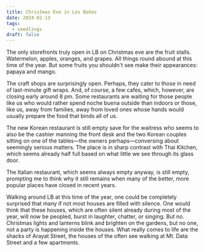 ```yaml
---
title: Christmas Eve in Los Baños
date: 2024-02-13
tags:
  - seedlings
draft: false
---
```

The only storefronts truly open in LB on Christmas eve are the fruit stalls. Watermelon, apples, oranges, and grapes. All things round abound at this time of the year. But some fruits you shouldn't see make their appearances: papaya and mango.

The craft shops are surprisingly open. Perhaps, they cater to those in need of last-minute gift wraps. And, of course, a few cafes, which, however, are closing early around 8 pm. Some restaurants are waiting for those people like us who would rather spend noche buena outside than indoors or those, like us, away from families, away from loved ones whose hands would usually prepare the food that binds all of us.

The new Korean restaurant is still empty save for the waitress who seems to also be the cashier manning the front desk and the two Korean couples sitting on one of the tables—the owners perhaps—conversing about seemingly serious matters. The place is in sharp contrast with Thai Kitchen, which seems already half full based on what little we see through its glass door.

The Italian restaurant, which seems always empty anyway, is still empty, prompting me to think why it still remains when many of the better, more popular places have closed in recent years.

Walking around LB at this time of the year, one could be completely surprised that many if not most houses are filled with silence. One would think that these houses, which are often silent already during most of the year, will now be peopled, burst in laughter, chatter, or singing. But no. Christmas lights and lanterns blink and brighten on the gardens, but no one, not a party is happening inside the houses. What really comes to life are the shacks of Arayat Street, the houses of the often see walking at Mt. Data Street and a few apartments.